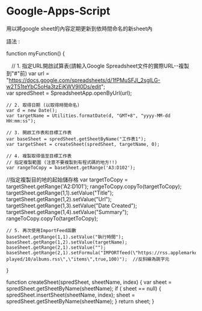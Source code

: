 # Google-Apps-Script
用以將google sheet的內容定期更新到依時間命名的新sheet內



語法 :


function myFunction() {


  　// 1. 指定URL開啟試算表(請輸入Google Spreadsheet文件的實際URL--複製到"#"前)
    var url = "https://docs.google.com/spreadsheets/d/1fPMuSFJI_2sgILG-w2T51teYbC5oHa3tzEjKWV9I0Ds/edit";   
    var spredSheet = SpreadsheetApp.openByUrl(url);
 
    // 2. 取得日期 (以取得時間命名)
    var d = new Date();
    var targetName = Utilities.formatDate(d, "GMT+8", "yyyy-MM-dd HH:mm:ss");

    // 3. 開啟工作表和目標工作表
    var baseSheet = spredSheet.getSheetByName("工作表1");
    var targetSheet = createSheet(spredSheet, targetName, 0);

    // 4. 複製取得值至目標工作表
    // 指定複製範圍 (注意不要複製到有程式碼的地方!!)
    var rangeToCopy = baseSheet.getRange('A3:D102');    
    
   //指定複製目的地的起始儲存格
    var targetToCopy = targetSheet.getRange('A2:D101');
    rangeToCopy.copyTo(targetToCopy);
    targetSheet.getRange(1,1).setValue("Title");
    targetSheet.getRange(1,2).setValue("Url");
    targetSheet.getRange(1,3).setValue("Date Created");
    targetSheet.getRange(1,4).setValue("Summary");
    rangeToCopy.copyTo(targetToCopy);

    // 5. 再次使用ImportFeed函數
    baseSheet.getRange(1,1).setValue("執行時間");
    baseSheet.getRange(1,2).setValue(targetName); 
    baseSheet.getRange(2,1).setValue("");
    baseSheet.getRange(2,1).setFormula("IMPORTfeed(\"https://rss.applemarketingtools.com/api/v2/us/music/most-played/10/albums.rss\",\"items\",true,100)");  //反斜線為跳字元
    
}

function createSheet(spredSheet, sheetName, index) {
    var sheet = spredSheet.getSheetByName(sheetName);
    if ( sheet == null) {
        spredSheet.insertSheet(sheetName, index);
        sheet = spredSheet.getSheetByName(sheetName);
    }
    return sheet;
}
